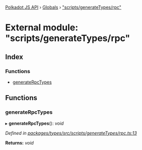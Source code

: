 [Polkadot JS API](../README.md) › [Globals](../globals.md) › ["scripts/generateTypes/rpc"](_scripts_generatetypes_rpc_.md)

# External module: "scripts/generateTypes/rpc"

## Index

### Functions

* [generateRpcTypes](_scripts_generatetypes_rpc_.md#generaterpctypes)

## Functions

###  generateRpcTypes

▸ **generateRpcTypes**(): *void*

*Defined in [packages/types/src/scripts/generateTypes/rpc.ts:13](https://github.com/polkadot-js/api/blob/3a7059459/packages/types/src/scripts/generateTypes/rpc.ts#L13)*

**Returns:** *void*
